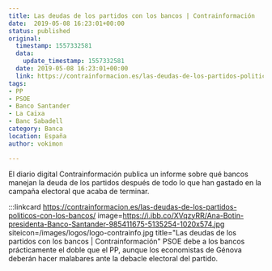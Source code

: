 ```yaml
---
title: Las deudas de los partidos con los bancos | Contrainformación
date:  2019-05-08 16:23:01+00:00
status: published
original:
  timestamp: 1557332581
  data:
    update_timestamp: 1557332581
  date: 2019-05-08 16:23:01+00:00
  link: https://contrainformacion.es/las-deudas-de-los-partidos-politicos-con-los-bancos/
tags:
- PP
- PSOE
- Banco Santander
- La Caixa
- Banc Sabadell
category: Banca
location: España
author: vokimon

---
```


El diario digital Contrainformación publica un informe sobre qué bancos manejan la deuda de los partidos
después de todo lo que han gastado en la campaña electoral que acaba de terminar.

:::linkcard https://contrainformacion.es/las-deudas-de-los-partidos-politicos-con-los-bancos/ image=https://i.ibb.co/XVqzyRR/Ana-Botin-presidenta-Banco-Santander-985411675-5135254-1020x574.jpg siteicon=/images/logos/logo-contrainfo.jpg title="Las deudas de los partidos con los bancos | Contrainformación"
	PSOE debe a los bancos prácticamente el doble que el PP,
	aunque los economistas de Génova deberán hacer malabares
	ante la debacle electoral del partido.

